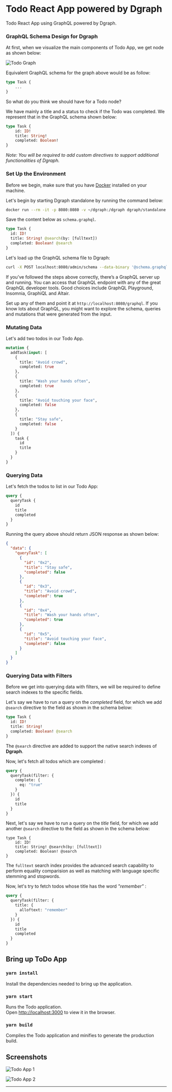 # Todo React App powered by Dgraph

Todo React App using GraphQL powered by Dgraph.

### GraphQL Schema Design for Dgraph

At first, when we visualize the main components of Todo App, we get node as shown below:

![Todo Graph](./todo-graph.png)

Equivalent GraphQL schema for the graph above would be as follow:

```graphql
type Task {
    ...
}
```

So what do you think we should have for a Todo node?

We have mainly a title and a status to check if the Todo was completed.
We represent that in the GraphQL schema shown below:

```graphql
type Task {
    id: ID!
    title: String!
    completed: Boolean!
}
```

_Note: You will be required to add custom directives to support additional functionalities of Dgraph._

### Set Up the Environment

Before we begin, make sure that you have [Docker](https://docs.docker.com/install/)
installed on your machine.

Let's begin by starting Dgraph standalone by running the command below:

```bash
docker run --rm -it -p 8080:8080 -v ~/dgraph:/dgraph dgraph/standalone:v20.03.1
```

Save the content below as `schema.graphql`.

```graphql
type Task {
  id: ID!
  title: String! @search(by: [fulltext])
  completed: Boolean! @search
}
```

Let's load up the GraphQL schema file to Dgraph:

```bash
curl -X POST localhost:8080/admin/schema --data-binary '@schema.graphql'
```

If you’ve followed the steps above correctly, there’s a GraphQL server up and running.
You can access that GraphQL endpoint with any of the great GraphQL developer tools.
Good choices include GraphQL Playground, Insomnia, GraphiQL and Altair.

Set up any of them and point it at `http://localhost:8080/graphql`. If you know lots about GraphQL, you might want to explore the schema, queries and mutations that were generated from the input.

### Mutating Data

Let's add two todos in our Todo App.

```graphql
mutation {
  addTask(input: [
    {
      title: "Avoid crowd",
      completed: true
    },
    {
      title: "Wash your hands often",
      completed: true
    },
    {
      title: "Avoid touching your face",
      completed: false
    },
    {
      title: "Stay safe",
      completed: false
    }
  ]) {
    task {
      id
      title
    }
  }
}
```

### Querying Data

Let's fetch the todos to list in our Todo App:

```graphql
query {
  queryTask {
    id
    title
    completed
  }
}
```

Running the query above should return JSON response as shown below:

```json
{
  "data": {
    "queryTask": [
      {
        "id": "0x2",
        "title": "Stay safe",
        "completed": false
      },
      {
        "id": "0x3",
        "title": "Avoid crowd",
        "completed": true
      },
      {
        "id": "0x4",
        "title": "Wash your hands often",
        "completed": true
      },
      {
        "id": "0x5",
        "title": "Avoid touching your face",
        "completed": false
      }
    ]
  }
}
```

### Querying Data with Filters

Before we get into querying data with filters, we will be required
to define search indexes to the specific fields.

Let's say we have to run a query on the _completed_ field, for which
we add `@search` directive to the field as shown in the schema below:

```graphql
type Task {
  id: ID!
  title: String!
  completed: Boolean! @search
}
```

The `@search` directive are added to support the native search indexes of **Dgraph**.

Now, let's fetch all todos which are completed :

```graphql
query {
  queryTask(filter: {
    complete: {
      eq: "true"
    }
  }) {
    id
    title
  }
}
```

Next, let's say we have to run a query on the _title_ field, for which
we add another `@search` directive to the field as shown in the schema below:

```graph
type Task {
    id: ID!
    title: String! @search(by: [fulltext])
    completed: Boolean! @search
}
```

The `fulltext` search index provides the advanced search capability to perform equality
comparision as well as matching with language specific stemming and stopwords.

Now, let's try to fetch todos whose title has the word _"remember"_ :

```graphql
query {
  queryTask(filter: {
    title: {
      alloftext: "remember"
    }
  }) {
    id
    title
    completed
  }
}
```

## Bring up ToDo App

### `yarn install`

Install the dependencies needed to bring up the application.

### `yarn start`

Runs the Todo application.<br />
Open [http://localhost:3000](http://localhost:3000) to view it in the browser.

### `yarn build`

Compiles the Todo application and minifies to generate the production build.

## Screenshots

![Todo App 1](./todo-1.png)

![Todo App 2](./todo-2.png)

---

